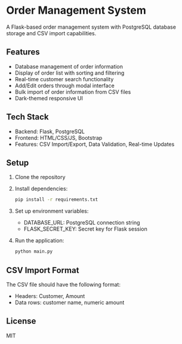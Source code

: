 # Order Management System

A Flask-based order management system with PostgreSQL database storage and CSV import capabilities.

## Features

- Database management of order information
- Display of order list with sorting and filtering
- Real-time customer search functionality
- Add/Edit orders through modal interface
- Bulk import of order information from CSV files
- Dark-themed responsive UI

## Tech Stack

- Backend: Flask, PostgreSQL
- Frontend: HTML/CSS/JS, Bootstrap
- Features: CSV Import/Export, Data Validation, Real-time Updates

## Setup

1. Clone the repository
2. Install dependencies:
   ```bash
   pip install -r requirements.txt
   ```
3. Set up environment variables:
   - DATABASE_URL: PostgreSQL connection string
   - FLASK_SECRET_KEY: Secret key for Flask session

4. Run the application:
   ```bash
   python main.py
   ```

## CSV Import Format

The CSV file should have the following format:
- Headers: Customer, Amount
- Data rows: customer name, numeric amount

## License

MIT
